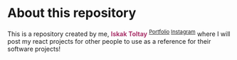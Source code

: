 # About this repository
This is a repository created by me, <b style="color: #AA336A;">Iskak Toltay</b> <sup>[Portfolio](https://iskaktoltay.com/)  [Instagram](https://www.instagram.com/program_with_iskak/)</sup> where I will post my react projects for other people to use as a reference for their software projects!